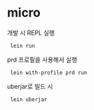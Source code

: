 # micro

개발 시 REPL 실행

```
 lein run
```

prd 프로필을 사용해서 실행

```
 lein with-profile prd run
```

uberjar로 빌드 시

```
 lein uberjar
```